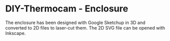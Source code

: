 # DIY-Thermocam - Enclosure

The enclosure has been designed with Google Sketchup in 3D and converted to 2D files to laser-cut them. The 2D SVG file can be opened with Inkscape.
